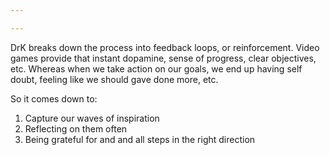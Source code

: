 ```yaml
---

---
```


DrK breaks down the process into feedback loops, or reinforcement. Video games provide that instant dopamine, sense of progress, clear objectives, etc. Whereas when we take action on our goals, we end up having self doubt, feeling like we should gave done more, etc. 

So it comes down to:

1. Capture our waves of inspiration
2. Reflecting on them often
3. Being grateful for and and all steps in the right direction